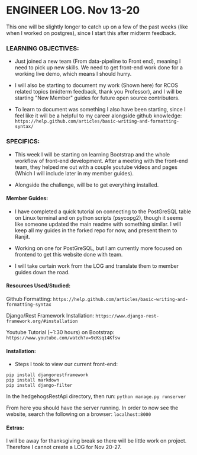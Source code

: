 # ENGINEER LOG. Nov 13-20


This one will be slightly longer to catch up on a few of the past weeks (like when I worked on postgres), since I start this after midterm feedback.


### LEARNING OBJECTIVES:

- Just joined a new team (From data-pipeline to Front end), meaning I need to pick up new skills. We need to get front-end work done for a working live demo, which means I should hurry.

- I will also be starting to document my work (Shown here) for RCOS related topics (midterm feedback, thank you Professor), and I will be starting "New Member" guides for future open source contributers.

- To learn to document was something I also have been starting, since I feel like it will be a helpful to my career alongside github knowledge:
```https://help.github.com/articles/basic-writing-and-formatting-syntax/```


### SPECIFICS:

- This week I will be starting on learning Bootstrap and the whole workflow of front-end development. After a meeting with the front-end team, they helped me out with a couple youtube videos and pages (Which I will include later in my member guides).

- Alongside the challenge, will be to get everything installed.


#### Member Guides:

- I have completed a quick tutorial on connecting to the PostGreSQL table on Linux terminal and on python scripts (psycopg2), though it seems like someone updated the main readme with something similar. I will keep all my guides in the forked repo for now, and present them to Ranjit.

- Working on one for PostGreSQL, but I am currently more focused on frontend to get this website done with team.

- I will take certain work from the LOG and translate them to member guides down the road.

#### Resources Used/Studied:
	
Github Formatting:
```https://help.github.com/articles/basic-writing-and-formatting-syntax```

Django/Rest Framework Installation:
```https://www.django-rest-framework.org/#installation```

Youtube Tutorial (~1:30 hours) on Bootstrap:
```https://www.youtube.com/watch?v=9cKsq14Kfsw```

#### Installation:

- Steps I took to view our current front-end:
```
pip install djangorestframework
pip install markdown
pip install django-filter
```

In the hedgehogsRestApi directory, then run:
```python manage.py runserver```

From here you should have the server running. In order to now see the website, search the following on a browser:
```localhost:8000```



#### Extras:
I will be away for thanksgiving break so there will be little work on project. Therefore I cannot create a LOG for Nov 20-27.